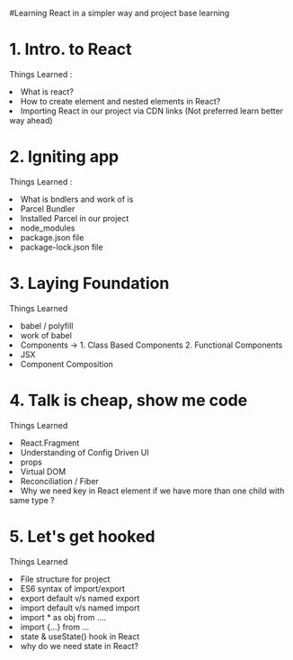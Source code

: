 #Learning React in a simpler way and project base learning

# 1. Intro. to React
  Things Learned : 
    <li> What is react? </li>
    <li> How to create element and nested elements in React? </li>
    <li> Importing React in our project via CDN links (Not preferred learn better way ahead)</li>

# 2. Igniting app
  Things Learned : 
    <li> What is bndlers and work of is </li>
    <li> Parcel Bundler </li>
    <li> Installed Parcel in our project </li>
    <li> node_modules </li>
    <li> package.json file </li>
    <li> package-lock.json file </li>

# 3. Laying Foundation
  Things Learned
    <li> babel / polyfill </li>
    <li> work of babel </li>
    <li> Components -> 1. Class Based Components 2. Functional Components </li>
    <li> JSX </li>
    <li> Component Composition </li>

# 4. Talk is cheap, show me code
  Things Learned
    <li> React.Fragment </li>
    <li> Understanding of Config Driven UI </li>
    <li> props </li>
    <li> Virtual DOM </li>
    <li> Reconciliation / Fiber </li>
    <li> Why we need key in React element if we have more than one child with same type ? </li>

# 5. Let's get hooked
  Things Learned
    <li> File structure for project </li>
    <li> ES6 syntax of import/export </li>
    <li> export default v/s named export </li>
    <li> import default v/s named import </li>
    <li> import * as obj from .... </li>
    <li> import {...} from ... </li>
    <li> state & useState() hook in React </li>
    <li> why do we need state in React? </li>